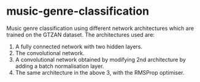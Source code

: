 # music-genre-classification
Music genre classification using different network architectures which are trained on the GTZAN dataset.
The architectures used are:
1. A fully connected network with two hidden layers. 
2. The convolutional network. 
3. A convolutional network obtained by modifying 2nd architecture by adding a batch 
normalisation layer. 
4. The same architecture in the above 3, with the RMSProp optimiser. 
